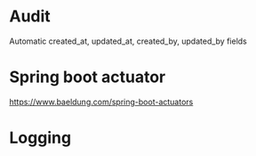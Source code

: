 # Audit

Automatic created_at, updated_at, created_by, updated_by fields

# Spring boot actuator

https://www.baeldung.com/spring-boot-actuators

# Logging